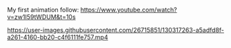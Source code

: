 My first animation follow: https://www.youtube.com/watch?v=zw1I59tWDUM&t=10s

https://user-images.githubusercontent.com/26715851/130317263-a5adfd8f-a261-4160-bb20-c4f6111fe757.mp4


